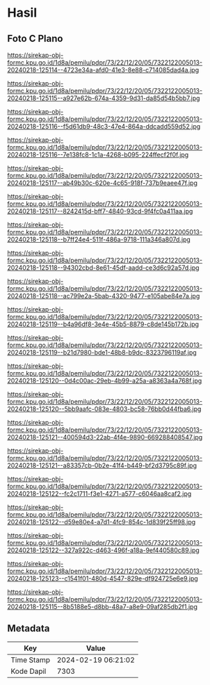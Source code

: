 # Hasil

## Foto C Plano

https://sirekap-obj-formc.kpu.go.id/1d8a/pemilu/pdpr/73/22/12/20/05/7322122005013-20240218-125114--4723e34a-afd0-41e3-8e88-c714085dad4a.jpg

https://sirekap-obj-formc.kpu.go.id/1d8a/pemilu/pdpr/73/22/12/20/05/7322122005013-20240218-125115--a927e62b-674a-4359-9d31-da85d54b5bb7.jpg

https://sirekap-obj-formc.kpu.go.id/1d8a/pemilu/pdpr/73/22/12/20/05/7322122005013-20240218-125116--f5d61db9-48c3-47e4-864a-ddcadd559d52.jpg

https://sirekap-obj-formc.kpu.go.id/1d8a/pemilu/pdpr/73/22/12/20/05/7322122005013-20240218-125116--7e138fc8-1c1a-4268-b095-224ffecf2f0f.jpg

https://sirekap-obj-formc.kpu.go.id/1d8a/pemilu/pdpr/73/22/12/20/05/7322122005013-20240218-125117--ab49b30c-620e-4c65-918f-737b9eaee47f.jpg

https://sirekap-obj-formc.kpu.go.id/1d8a/pemilu/pdpr/73/22/12/20/05/7322122005013-20240218-125117--8242415d-bff7-4840-93cd-9f4fc0a411aa.jpg

https://sirekap-obj-formc.kpu.go.id/1d8a/pemilu/pdpr/73/22/12/20/05/7322122005013-20240218-125118--b7ff24e4-511f-486a-9718-111a346a807d.jpg

https://sirekap-obj-formc.kpu.go.id/1d8a/pemilu/pdpr/73/22/12/20/05/7322122005013-20240218-125118--94302cbd-8e61-45df-aadd-ce3d6c92a57d.jpg

https://sirekap-obj-formc.kpu.go.id/1d8a/pemilu/pdpr/73/22/12/20/05/7322122005013-20240218-125118--ac799e2a-5bab-4320-9477-e105abe84e7a.jpg

https://sirekap-obj-formc.kpu.go.id/1d8a/pemilu/pdpr/73/22/12/20/05/7322122005013-20240218-125119--b4a96df8-3e4e-45b5-8879-c8de145b172b.jpg

https://sirekap-obj-formc.kpu.go.id/1d8a/pemilu/pdpr/73/22/12/20/05/7322122005013-20240218-125119--b21d7980-bde1-48b8-b9dc-8323796119af.jpg

https://sirekap-obj-formc.kpu.go.id/1d8a/pemilu/pdpr/73/22/12/20/05/7322122005013-20240218-125120--0d4c00ac-29eb-4b99-a25a-a8363a4a768f.jpg

https://sirekap-obj-formc.kpu.go.id/1d8a/pemilu/pdpr/73/22/12/20/05/7322122005013-20240218-125120--5bb9aafc-083e-4803-bc58-76bb0d44fba6.jpg

https://sirekap-obj-formc.kpu.go.id/1d8a/pemilu/pdpr/73/22/12/20/05/7322122005013-20240218-125121--400594d3-22ab-4f4e-9890-669288408547.jpg

https://sirekap-obj-formc.kpu.go.id/1d8a/pemilu/pdpr/73/22/12/20/05/7322122005013-20240218-125121--a83357cb-0b2e-41f4-b449-bf2d3795c89f.jpg

https://sirekap-obj-formc.kpu.go.id/1d8a/pemilu/pdpr/73/22/12/20/05/7322122005013-20240218-125122--fc2c1711-f3e1-4271-a577-c6046aa8caf2.jpg

https://sirekap-obj-formc.kpu.go.id/1d8a/pemilu/pdpr/73/22/12/20/05/7322122005013-20240218-125122--d59e80e4-a7d1-4fc9-854c-1d839f25ff98.jpg

https://sirekap-obj-formc.kpu.go.id/1d8a/pemilu/pdpr/73/22/12/20/05/7322122005013-20240218-125122--327a922c-d463-496f-a18a-9ef440580c89.jpg

https://sirekap-obj-formc.kpu.go.id/1d8a/pemilu/pdpr/73/22/12/20/05/7322122005013-20240218-125123--c1541f01-480d-4547-829e-df924725e6e9.jpg

https://sirekap-obj-formc.kpu.go.id/1d8a/pemilu/pdpr/73/22/12/20/05/7322122005013-20240218-125115--8b5188e5-d8bb-48a7-a8e9-09af285db2f1.jpg


## Metadata

| Key        | Value               |
| ---------- | ------------------- |
| Time Stamp | 2024-02-19 06:21:02 |
| Kode Dapil | 7303                |



